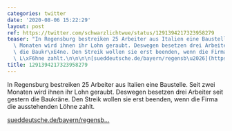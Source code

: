 ```yaml
---
categories: twitter
date: '2020-08-06 15:22:29'
layout: post
ref: https://twitter.com/schwarzlichtwue/status/1291394217323958279
teaser: "In Regensburg bestreiken 25 Arbeiter aus Italien eine Baustelle. Seit zwei\
  \ Monaten wird ihnen ihr Lohn geraubt. Deswegen besetzen drei Arbeiter seit gestern\
  \ die Baukr\xE4ne. Den Streik wollen sie erst beenden, wenn die Firma die ausstehenden\
  \ L\xF6hne zahlt.\n\n\n\n[sueddeutsche.de/bayern/regensb\u2026](https://www.sueddeutsche.de/bayern/regensburg-bauarbeiter-kran-polizei-protest-1.4990820)"
title: 1291394217323958279
---
```

In Regensburg bestreiken 25 Arbeiter aus Italien eine Baustelle. Seit zwei Monaten wird ihnen ihr Lohn geraubt. Deswegen besetzen drei Arbeiter seit gestern die Baukräne. Den Streik wollen sie erst beenden, wenn die Firma die ausstehenden Löhne zahlt.



[sueddeutsche.de/bayern/regensb…](https://www.sueddeutsche.de/bayern/regensburg-bauarbeiter-kran-polizei-protest-1.4990820)